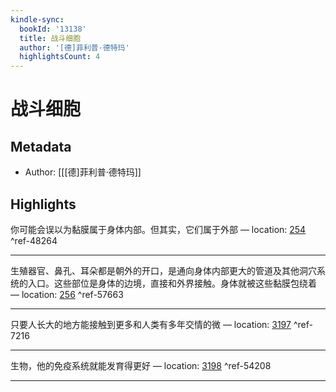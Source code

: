 ```yaml
---
kindle-sync:
  bookId: '13138'
  title: 战斗细胞
  author: '[德]菲利普·德特玛'
  highlightsCount: 4
---
```

# 战斗细胞
## Metadata
* Author: [[[德]菲利普·德特玛]]

## Highlights
你可能会误以为黏膜属于身体内部。但其实，它们属于外部 — location: [254]() ^ref-48264

---
生殖器官、鼻孔、耳朵都是朝外的开口，是通向身体内部更大的管道及其他洞穴系统的入口。这些部位是身体的边境，直接和外界接触。身体就被这些黏膜包绕着 — location: [256]() ^ref-57663

---
只要人长大的地方能接触到更多和人类有多年交情的微 — location: [3197]() ^ref-7216

---
生物，他的免疫系统就能发育得更好 — location: [3198]() ^ref-54208

---
